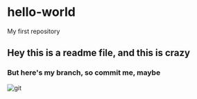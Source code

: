 # hello-world
My first repository
## Hey this is a readme file, and this is crazy
### But here's my branch, so commit me, maybe
![git](https://media.tenor.com/XZ79GdIgvVcAAAAC/carly-rae-jepson-call-me-maybe.gif)
